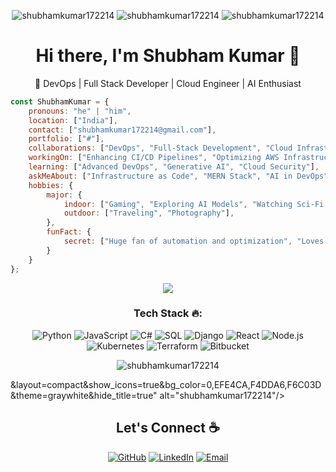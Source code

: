 <p align="center"> <img src="https://komarev.com/ghpvc/?username=Shubham-tech2003&logoColor=white&color=FFDE59" alt="shubhamkumar172214" /> <img
src="https://img.shields.io/github/followers/Shubham-tech2003?style=social" alt="shubhamkumar172214" /> <img
src="https://img.shields.io/github/last-commit/Shubham-tech2003/ShubhamKumar" alt="shubhamkumar172214" /> </p>

<h1 align="center">Hi there, I'm Shubham Kumar 👋</h1>
<p align="center">🚀 DevOps | Full Stack Developer | Cloud Engineer | AI Enthusiast</p>

```javascript
const ShubhamKumar = {
    pronouns: "he" | "him",
    location: ["India"],
    contact: ["shubhamkumar172214@gmail.com"],
    portfolio: ["#"],
    collaborations: ["DevOps", "Full-Stack Development", "Cloud Infrastructure", "Machine Learning"],
    workingOn: ["Enhancing CI/CD Pipelines", "Optimizing AWS Infrastructure", "Developing Scalable Web Applications"],
    learning: ["Advanced DevOps", "Generative AI", "Cloud Security"],
    askMeAbout: ["Infrastructure as Code", "MERN Stack", "AI in DevOps", "CI/CD Pipelines"],
    hobbies: {
        major: {
            indoor: ["Gaming", "Exploring AI Models", "Watching Sci-Fi Movies"],
            outdoor: ["Traveling", "Photography"],
        },
        funFact: {
            secret: ["Huge fan of automation and optimization", "Loves debugging complex issues"],
        }        
    }
};
```

<p align="center"> <img src="https://github.com/Shubham-tech2003/ShubhamKumar/blob/master/assets/source.gif" /> </p>
<h3 align="center">Tech Stack 🔥:</h3>
<p align="center">
  <img alt="Python" src="https://img.shields.io/badge/-Python-ffb400?style=flat-square&logo=python&logoColor=white" />
  <img alt="JavaScript" src="https://img.shields.io/badge/-JavaScript-ffb400?style=flat-square&logo=javascript&logoColor=white" />
  <img alt="C#" src="https://img.shields.io/badge/-C%23-ffb400?style=flat-square&logo=csharp&logoColor=white" />
  <img alt="SQL" src="https://img.shields.io/badge/-SQL-ffb400?style=flat-square&logo=mysql&logoColor=white" />
  <img alt="Django" src="https://img.shields.io/badge/-Django-ffb400?style=flat-square&logo=django&logoColor=white" />
  <img alt="React" src="https://img.shields.io/badge/-React-ffb400?style=flat-square&logo=react&logoColor=white" />
  <img alt="Node.js" src="https://img.shields.io/badge/-Node.js-ffb400?style=flat-square&logo=node.js&logoColor=white" />
  <img alt="Kubernetes" src="https://img.shields.io/badge/-Kubernetes-ffb400?style=flat-square&logo=kubernetes&logoColor=white" />
  <img alt="Terraform" src="https://img.shields.io/badge/-Terraform-ffb400?style=flat-square&logo=terraform&logoColor=white" />
  <img alt="Bitbucket" src="https://img.shields.io/badge/-Bitbucket-ffb400?style=flat-square&logo=bitbucket&logoColor=white" />
</p>

<p align="center"> <img src="https://github-readme-stats.vercel.app/api/top-langs/?username=Shubham-tech2003&layout=compact&show_icons=true&bg_color=0,EFE4CA,F4DDA6,F6C03D&theme=graywhite&hide_title=true" alt="shubhamkumar172214"/> </p>&layout=compact&show_icons=true&bg_color=0,EFE4CA,F4DDA6,F6C03D&theme=graywhite&hide_title=true" alt="shubhamkumar172214"/> </p>

<h2 align="center">Let's Connect ☕</h2>
<p align="center">
	<a href="https://github.com/Shubham-tech2003"><img src="https://img.icons8.com/bubbles/50/000000/github.png" alt="GitHub"/></a>
	<a href="https://www.linkedin.com/in/shubhamk2003/"><img src="https://img.icons8.com/bubbles/50/000000/linkedin.png" alt="LinkedIn"/></a>
	<a href="mailto:shubhamkumar172214@gmail.com"><img src="https://img.icons8.com/bubbles/50/000000/gmail.png" alt="Email"/></a>
</p>
